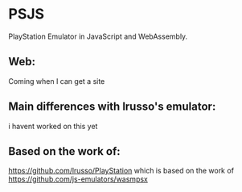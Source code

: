 # PSJS

PlayStation Emulator in JavaScript and WebAssembly.

## Web:

Coming when I can get a site

## Main differences with lrusso's emulator:

i havent worked on this yet

## Based on the work of:

https://github.com/lrusso/PlayStation which is based on the work of https://github.com/js-emulators/wasmpsx
